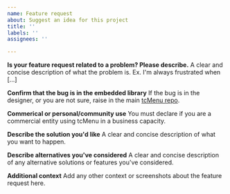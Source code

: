 ```yaml
---
name: Feature request
about: Suggest an idea for this project
title: ''
labels: ''
assignees: ''

---
```


**Is your feature request related to a problem? Please describe.**
A clear and concise description of what the problem is. Ex. I'm always frustrated when [...]

**Confirm that the bug is in the embedded library**
If the bug is in the designer, or you are not sure, raise in the main [tcMenu repo](https://github.com/davetcc/tcMenu).

**Commerical or personal/community use**
You must declare if you are a commercial entity using tcMenu in a business capacity.

**Describe the solution you'd like**
A clear and concise description of what you want to happen.

**Describe alternatives you've considered**
A clear and concise description of any alternative solutions or features you've considered.

**Additional context**
Add any other context or screenshots about the feature request here.
